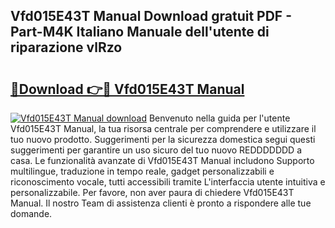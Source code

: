 ## Vfd015E43T Manual Download gratuit PDF - Part-M4K Italiano Manuale dell'utente di riparazione vlRzo

# <h2><a href="http://dfeoc3y.blite.top/?on=Vfd015E43T+Manual">🔗Download 👉🔴 Vfd015E43T Manual</a></h2>

[![Vfd015E43T Manual download](https://i.imgur.com/lujVjoI.png)](http://dfeoc3y.blite.top/?on=Vfd015E43T+Manual)
Benvenuto nella guida per l'utente Vfd015E43T Manual, la tua risorsa centrale per comprendere e utilizzare il tuo nuovo prodotto. Suggerimenti per la sicurezza domestica segui questi suggerimenti per garantire un uso sicuro del tuo nuovo REDDDDDDD a casa. Le funzionalità avanzate di Vfd015E43T Manual includono Supporto multilingue, traduzione in tempo reale, gadget personalizzabili e riconoscimento vocale, tutti accessibili tramite L'interfaccia utente intuitiva e personalizzabile. Per favore, non aver paura di chiedere Vfd015E43T Manual. Il nostro Team di assistenza clienti è pronto a rispondere alle tue domande.
